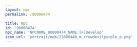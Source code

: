 ```yaml
---
layout: npc
permalink: /90000474

title: Npc
id: '90000474'
npc_name: 'NPCNAME_90000474_NAME:[F]Develop'
icon_url: 'portrait/mob/21000440_m_crowdevilpurple_p.png'
---
```

